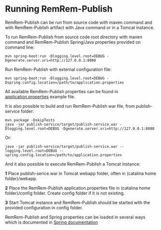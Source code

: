 # Running RemRem-Publish

RemRem-Publish can be run from source code with maven command and with RemRem-Publish artifact with Java command or in a Tomcat instance.

To run RemRem-Publish from source code root directory with maven command and RemRem-Publish Spring/Java properties provided on command line:

    mvn spring-boot:run -Dlogging.level.root=DEBUG -Dgenerate.server.uri=http://127.0.0.1:8080

Run RemRem-Publish with external configuration file:

    mvn spring-boot:run -Dlogging.level.root=DEBUG -Dspring.config.location=/path/to/application.properties

All available RemRem-Publish properties can be found in [application.properties](https://github.com/eiffel-community/eiffel-remrem-publish/blob/master/publish-service/src/main/resources/application.properties) example file.


It is also possible to build and run RemRem-Publish war file, from publish-service folder:

    mvn package -DskipTests
    java -jar publish-service/target/publish-service.war -Dlogging.level.root=DEBUG -Dgenerate.server.uri=http://127.0.0.1:8080

Or:

    java -jar publish-service/target/publish-service.war --logging.level.root=DEBUG --spring.config.location=/path/to/application.properties

And it also possible to execute RemRem-Publish a Tomcat instance:

**1** Place publish-serice.war in Tomcat webapp folder, often in (catalina home folder)/webapp.

**2** Place the RemRem-Publish application.properties file in (catalina home folder)/config folder. Create config folder if it is not existing.

**3** Start Tomcat instance and RemRem-Publish should be started with the provided configuration in config folder.


RemRem-Publish and Spring properties can be loaded in several ways which is documented in [Spring documentation](https://docs.spring.io/spring-boot/docs/current/reference/html/boot-features-external-config.html)
